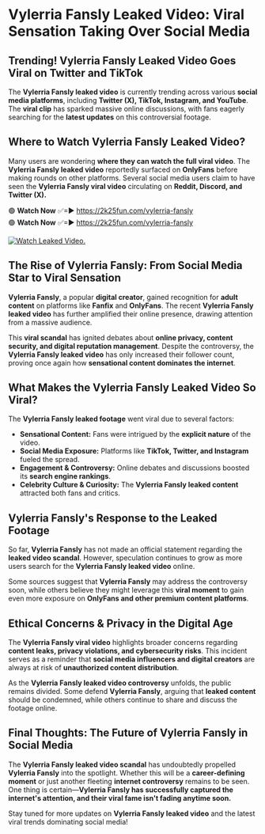 # Vylerria Fansly Leaked Video: Viral Sensation Taking Over Social Media

## **Trending! Vylerria Fansly Leaked Video Goes Viral on Twitter and TikTok**
The **Vylerria Fansly leaked video** is currently trending across various **social media platforms**, including **Twitter (X), TikTok, Instagram, and YouTube**. The **viral clip** has sparked massive online discussions, with fans eagerly searching for the **latest updates** on this controversial footage.

## **Where to Watch Vylerria Fansly Leaked Video?**
Many users are wondering **where they can watch the full viral video**. The **Vylerria Fansly leaked video** reportedly surfaced on **OnlyFans** before making rounds on other platforms. Several social media users claim to have seen the **Vylerria Fansly viral video** circulating on **Reddit, Discord, and Twitter (X).**

🟢 **Watch Now** ✅=► https://2k25fun.com/vylerria-fansly  
🟢 **Watch Now** ✅=► https://2k25fun.com/vylerria-fansly  

[![Watch Leaked Video.](https://miro.medium.com/v2/resize:fit:828/format:webp/1*cilzJN44JGOrTw9NJCrNHA.gif "Watch Leaked Video")](https://2k25fun.com/vylerria-fansly)

## **The Rise of Vylerria Fansly: From Social Media Star to Viral Sensation**
**Vylerria Fansly**, a popular **digital creator**, gained recognition for **adult content** on platforms like **Fanfix** and **OnlyFans**. The recent **Vylerria Fansly leaked video** has further amplified their online presence, drawing attention from a massive audience.

This **viral scandal** has ignited debates about **online privacy, content security, and digital reputation management**. Despite the controversy, the **Vylerria Fansly leaked video** has only increased their follower count, proving once again how **sensational content dominates the internet**.

## **What Makes the Vylerria Fansly Leaked Video So Viral?**
The **Vylerria Fansly leaked footage** went viral due to several factors:
- **Sensational Content:** Fans were intrigued by the **explicit nature** of the video.
- **Social Media Exposure:** Platforms like **TikTok, Twitter, and Instagram** fueled the spread.
- **Engagement & Controversy:** Online debates and discussions boosted its **search engine rankings**.
- **Celebrity Culture & Curiosity:** The **Vylerria Fansly leaked content** attracted both fans and critics.

## **Vylerria Fansly's Response to the Leaked Footage**
So far, **Vylerria Fansly** has not made an official statement regarding the **leaked video scandal**. However, speculation continues to grow as more users search for the **Vylerria Fansly leaked video** online.

Some sources suggest that **Vylerria Fansly** may address the controversy soon, while others believe they might leverage this **viral moment** to gain even more exposure on **OnlyFans and other premium content platforms**.

## **Ethical Concerns & Privacy in the Digital Age**
The **Vylerria Fansly viral video** highlights broader concerns regarding **content leaks, privacy violations, and cybersecurity risks**. This incident serves as a reminder that **social media influencers and digital creators** are always at risk of **unauthorized content distribution**.

As the **Vylerria Fansly leaked video controversy** unfolds, the public remains divided. Some defend **Vylerria Fansly**, arguing that **leaked content** should be condemned, while others continue to share and discuss the footage online.

## **Final Thoughts: The Future of Vylerria Fansly in Social Media**
The **Vylerria Fansly leaked video scandal** has undoubtedly propelled **Vylerria Fansly** into the spotlight. Whether this will be a **career-defining moment** or just another fleeting **internet controversy** remains to be seen. One thing is certain—**Vylerria Fansly has successfully captured the internet's attention, and their viral fame isn't fading anytime soon.**

Stay tuned for more updates on **Vylerria Fansly leaked video** and the latest viral trends dominating social media!